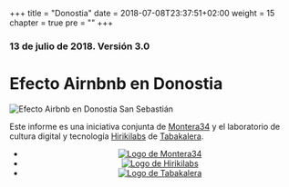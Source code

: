 +++
title = "Donostia"
date = 2018-07-08T23:37:51+02:00
weight = 15
chapter = true
pre = ""
+++

### 13 de julio de 2018. Versión 3.0

# Efecto Airnbnb en Donostia

![Efecto Airbnb en Donostia San Sebastián](/images/efecto.airbnb.donostia.png)

Este informe es una iniciativa conjunta de <a href="https://montera34.com">Montera34</a> y el laboratorio de cultura digital y tecnología <a href="https://www.tabakalera.eu/es/hirikilabs-laboratorio-de-cultura-digital-y-tecnologia">Hirikilabs</a> de <a href="https://tabakalera.eu/">Tabakalera</a>.

<ul style="text-align: center;" class="list-inline">
<li><a href="https://montera34.com"><img alt="Logo de Montera34" src="/images/m34.logo.png" /></a></li>
<li><a href="https://tabakalera.eu/es/hirikilabs-laboratorio-de-cultura-digital-y-tecnologia"><img alt="Logo de Hirikilabs" src="/images/hirikilabs.logo.png" /></a></li>
<li><a href="https://tabakalera.eu/"><img alt="Logo de Tabakalera" src="/images/tabakalera.logo.jpg" /></a></li>
</ul>
